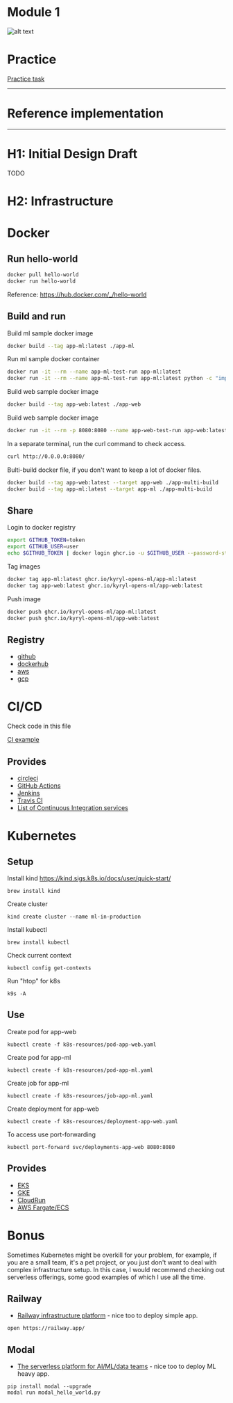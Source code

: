 # Module 1

![alt text](./../docs/into.jpg)

# Practice 

[Practice task](./PRACTICE.md)

***

# Reference implementation

***

# H1: Initial Design Draft


TODO

# H2: Infrastructure


# Docker

## Run hello-world

```bash
docker pull hello-world
docker run hello-world
```

Reference: https://hub.docker.com/_/hello-world

## Build and run

Build ml sample docker image 

```bash
docker build --tag app-ml:latest ./app-ml
```

Run ml sample docker container

```bash
docker run -it --rm --name app-ml-test-run app-ml:latest
docker run -it --rm --name app-ml-test-run app-ml:latest python -c "import time; time.sleep(5); print(f'AUC = {0.0001}')"
```

Build web sample docker image

```bash
docker build --tag app-web:latest ./app-web
```

Build web sample docker image

```bash
docker run -it --rm -p 8080:8080 --name app-web-test-run app-web:latest
```

In a separate terminal, run the curl command to check access.

```bash
curl http://0.0.0.0:8080/
```

Bulti-build docker file, if you don't want to keep a lot of docker files.

```bash
docker build --tag app-web:latest --target app-web ./app-multi-build
docker build --tag app-ml:latest --target app-ml ./app-multi-build
```

## Share

Login to docker registry

```bash
export GITHUB_TOKEN=token
export GITHUB_USER=user
echo $GITHUB_TOKEN | docker login ghcr.io -u $GITHUB_USER --password-stdin
```

Tag images

```bash
docker tag app-ml:latest ghcr.io/kyryl-opens-ml/app-ml:latest
docker tag app-web:latest ghcr.io/kyryl-opens-ml/app-web:latest
```

Push image

```bash
docker push ghcr.io/kyryl-opens-ml/app-ml:latest
docker push ghcr.io/kyryl-opens-ml/app-web:latest
```

## Registry

- [github](https://github.com/features/packages)
- [dockerhub](https://hub.docker.com/)
- [aws](https://aws.amazon.com/ecr/)
- [gcp](https://cloud.google.com/container-registry)

# CI/CD

Check code in this file

[CI example](./../.github/workflows/module-1.yaml)

## Provides

- [circleci](https://circleci.com/)
- [GitHub Actions](https://docs.github.com/en/actions)
- [Jenkins](https://www.jenkins.io/)
- [Travis CI](https://www.travis-ci.com/)
- [List of Continuous Integration services](https://github.com/ligurio/awesome-ci)


# Kubernetes

## Setup 

Install kind 
https://kind.sigs.k8s.io/docs/user/quick-start/

```
brew install kind
```

Create cluster

```
kind create cluster --name ml-in-production
```

Install kubectl

```
brew install kubectl
```

Check current context

```
kubectl config get-contexts
```

Run "htop" for k8s

```
k9s -A
```

## Use

Create pod for app-web

```
kubectl create -f k8s-resources/pod-app-web.yaml
```

Create pod for app-ml

```
kubectl create -f k8s-resources/pod-app-ml.yaml
```

Create job for app-ml

```
kubectl create -f k8s-resources/job-app-ml.yaml
```

Create deployment for app-web

```
kubectl create -f k8s-resources/deployment-app-web.yaml
```

To access use port-forwarding 

```
kubectl port-forward svc/deployments-app-web 8080:8080
```

## Provides 

- [EKS](https://aws.amazon.com/eks/)
- [GKE](https://cloud.google.com/kubernetes-engine)
- [CloudRun](https://cloud.google.com/run)
- [AWS Fargate/ECS](https://aws.amazon.com/fargate/)


# Bonus


Sometimes Kubernetes might be overkill for your problem, for example, if you are a small team, it's a pet project, or you just don't want to deal with complex infrastructure setup. In this case, I would recommend checking out serverless offerings, some good examples of which I use all the time.



## Railway

- [Railway infrastructure platform](https://railway.app/) - nice too to deploy simple app.

```
open https://railway.app/
```


## Modal 


- [The serverless platform for AI/ML/data teams](https://modal.com/) - nice too to deploy ML heavy app.

```
pip install modal --upgrade
modal run modal_hello_world.py
```

